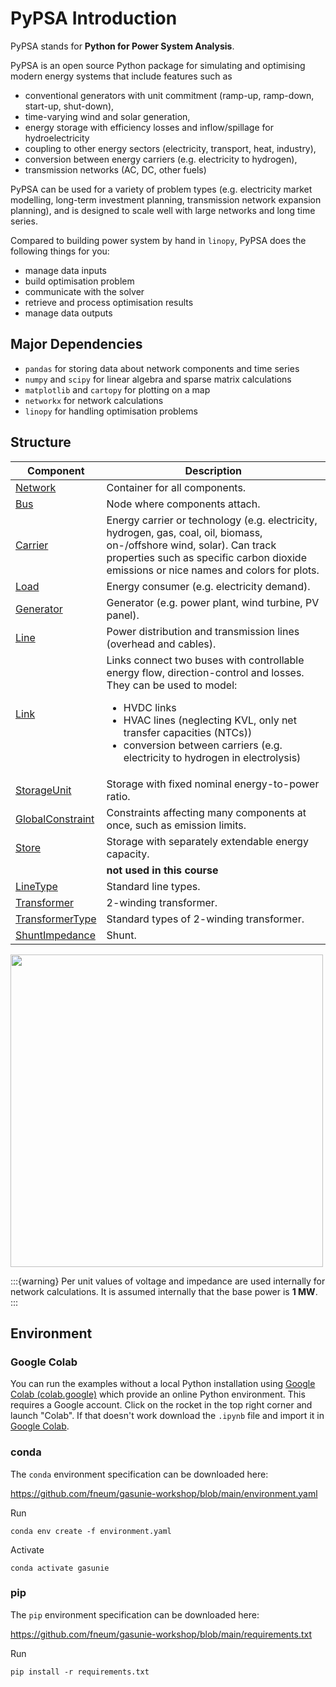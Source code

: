 # PyPSA Introduction

PyPSA stands for **Python for Power System Analysis**.

PyPSA is an open source Python package for simulating and optimising modern energy systems that include features such as

- conventional generators with unit commitment (ramp-up, ramp-down, start-up, shut-down),
- time-varying wind and solar generation,
- energy storage with efficiency losses and inflow/spillage for hydroelectricity
- coupling to other energy sectors (electricity, transport, heat, industry),
- conversion between energy carriers (e.g. electricity to hydrogen),
- transmission networks (AC, DC, other fuels)

PyPSA can be used for a variety of problem types (e.g. electricity market modelling, long-term investment planning, transmission network expansion planning), and is designed to scale well with large networks and long time series.

Compared to building power system by hand in `linopy`, PyPSA does the following things for you:

- manage data inputs
- build optimisation problem
- communicate with the solver
- retrieve and process optimisation results
- manage data outputs

## Major Dependencies

- `pandas` for storing data about network components and time series
- `numpy` and `scipy` for linear algebra and sparse matrix calculations
- `matplotlib` and `cartopy` for plotting on a map
- `networkx` for network calculations
- `linopy` for handling optimisation problems

## Structure

| Component | Description |
| --- | --- |
| [Network](https://pypsa.readthedocs.io/en/latest/components.html#network) | Container for all components. |
| [Bus](https://pypsa.readthedocs.io/en/latest/components.html#bus) | Node where components attach. |
| [Carrier](https://pypsa.readthedocs.io/en/latest/components.html#carrier) | Energy carrier or technology (e.g. electricity, hydrogen, gas, coal, oil, biomass, on-/offshore wind, solar). Can track properties such as specific carbon dioxide emissions or nice names and colors for plots. |
| [Load](https://pypsa.readthedocs.io/en/latest/components.html#load) | Energy consumer (e.g. electricity demand). |
| [Generator](https://pypsa.readthedocs.io/en/latest/components.html#generator) | Generator (e.g. power plant, wind turbine, PV panel). |
| [Line](https://pypsa.readthedocs.io/en/latest/components.html#line) | Power distribution and transmission lines (overhead and cables). |
| [Link](https://pypsa.readthedocs.io/en/latest/components.html#link) | Links connect two buses with controllable energy flow, direction-control and losses. They can be used to model: <ul><li>HVDC links</li><li>HVAC lines (neglecting KVL, only net transfer capacities (NTCs))</li><li>conversion between carriers (e.g. electricity to hydrogen in electrolysis)</li></ul> |
| [StorageUnit](https://pypsa.readthedocs.io/en/latest/components.html#storage-unit) | Storage with fixed nominal energy-to-power ratio. |
| [GlobalConstraint](https://pypsa.readthedocs.io/en/latest/components.html#global-constraints) | Constraints affecting many components at once, such as emission limits. |
| [Store](https://pypsa.readthedocs.io/en/latest/components.html#store) | Storage with separately extendable energy capacity. |
|  | **not used in this course** |
| [LineType](https://pypsa.readthedocs.io/en/latest/components.html#line-types) | Standard line types. |
| [Transformer](https://pypsa.readthedocs.io/en/latest/components.html#transformer) | 2-winding transformer. |
| [TransformerType](https://pypsa.readthedocs.io/en/latest/components.html#transformer-types) | Standard types of 2-winding transformer. |
| [ShuntImpedance](https://pypsa.readthedocs.io/en/latest/components.html#shunt-impedance) | Shunt. |

<img src="https://pypsa.readthedocs.io/en/latest/_images/buses.png" width="500px" />

:::{warning}
Per unit values of voltage and impedance are used internally for network calculations. It is assumed internally that the base power is **1 MW**.
:::


## Environment

### Google Colab

You can run the examples without a local Python installation using [Google Colab
(colab.google)](https://colab.google) which provide an online Python
environment. This requires a Google account.  Click on the rocket in the top
right corner and launch "Colab". If that doesn't work download the `.ipynb` file
and import it in [Google Colab](https://colab.research.google.com/).

### conda

The `conda` environment specification can be downloaded here:

https://github.com/fneum/gasunie-workshop/blob/main/environment.yaml

Run

    conda env create -f environment.yaml

Activate

    conda activate gasunie


### pip

The `pip` environment specification can be downloaded here:

https://github.com/fneum/gasunie-workshop/blob/main/requirements.txt

Run

    pip install -r requirements.txt
